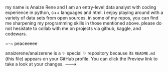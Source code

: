 my name is Anaize Rene and I am an entry-level data analyst with coding experience in python, c++ languages and html.
i enjoy playing around with a variety of data sets from open sources. in some of my repos, you can find me sharpening my programming skills in those mentioned above. please do not hesistate to collab with me on projects via github, kaggle, and codewars.

~-~ peaceeeee


anaizerene/anaizerene is a ✨ special ✨ repository because its `README.md` (this file) appears on your GitHub profile.
You can click the Preview link to take a look at your changes.
--->
